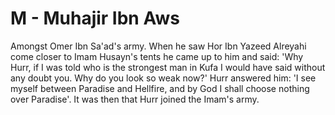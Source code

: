 M - Muhajir Ibn Aws
===================

Amongst Omer Ibn Sa'ad's army. When he saw Hor Ibn Yazeed Alreyahi come
closer to Imam Husayn's tents he came up to him and said: 'Why Hurr, if
I was told who is the strongest man in Kufa I would have said without
any doubt you. Why do you look so weak now?' Hurr answered him: 'I see
myself between Paradise and Hellfire, and by God I shall choose nothing
over Paradise'. It was then that Hurr joined the Imam's army.


